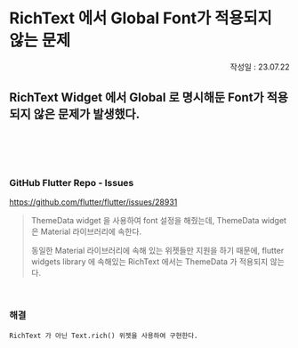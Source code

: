 # RichText 에서 Global Font가 적용되지 않는 문제
<p align="right">작성일 : 23.07.22</p>

RichText Widget 에서 Global 로 명시해둔 Font가 적용되지 않은 문제가 발생했다.
<br>
<br>
------------------
<br>
<br>

### GitHub Flutter Repo - Issues
https://github.com/flutter/flutter/issues/28931
> ThemeData widget 을 사용하여 font 설정을 해줬는데, ThemeData widget 은 Material 라이브러리에 속한다.
> 
> 동일한 Material 라이브러리에 속해 있는 위젯들만 지원을 하기 때문에, flutter widgets library 에 속해있는 RichText 에서는 ThemeData 가 적용되지 않는다.

<br>



### 해결
```
RichText 가 아닌 Text.rich() 위젯을 사용하여 구현한다.
```

 